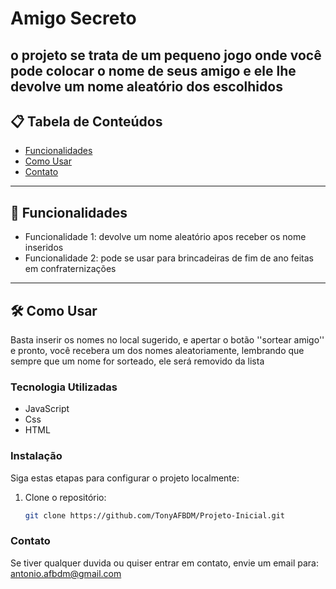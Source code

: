 # Amigo Secreto

o projeto se trata de um pequeno jogo onde você pode colocar o nome de seus amigo e ele lhe devolve um nome aleatório dos escolhidos
---

## 📋 Tabela de Conteúdos

- [Funcionalidades](#-funcionalidades)
- [Como Usar](#-como-usar)
- [Contato](#-contato)

---

## 🚀 Funcionalidades


- Funcionalidade 1: devolve um nome aleatório apos receber os nome inseridos 
- Funcionalidade 2: pode se usar para brincadeiras de fim de ano feitas em confraternizações

---

## 🛠️ Como Usar

Basta inserir os nomes no local sugerido, e apertar o botão ''sortear amigo'' e pronto, você recebera um dos nomes aleatoriamente, lembrando que sempre que um nome for sorteado, ele será removido da lista

### Tecnologia Utilizadas

- JavaScript
- Css
- HTML
 

### Instalação

Siga estas etapas para configurar o projeto localmente:

1. Clone o repositório:
   ```bash
   git clone https://github.com/TonyAFBDM/Projeto-Inicial.git

### Contato

Se tiver qualquer duvida ou quiser entrar em contato, envie um email para: antonio.afbdm@gmail.com
